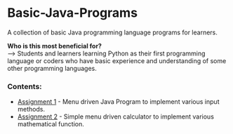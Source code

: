 # Basic-Java-Programs
A collection of basic Java programming language programs for learners.

<b>Who is this most beneficial for?</b></br>
--> Students and learners learning Python as their first programming language or coders who have basic experience and understanding of some other programming languages.

<h3>Contents:</h3>
<ul>
  <li>
    <a href="https://github.com/aadi1011/Basic-Java-Programs/tree/main/Assignment%201">Assignment 1</a> - Menu driven Java Program to implement various input methods.
  </li>
  <li>
    <a href="https://github.com/aadi1011/Basic-Java-Programs/tree/main/Assignment%202">Assignment 2</a> - Simple menu driven calculator to implement various mathematical function.
  </li>
</ul>
